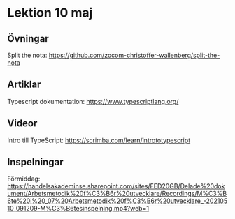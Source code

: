 # Lektion 10 maj

## Övningar

Split the nota: https://github.com/zocom-christoffer-wallenberg/split-the-nota

## Artiklar

Typescript dokumentation: https://www.typescriptlang.org/

## Videor

Intro till TypeScript: https://scrimba.com/learn/intrototypescript

## Inspelningar

Förmiddag: https://handelsakademinse.sharepoint.com/sites/FED20GB/Delade%20dokument/Arbetsmetodik%20f%C3%B6r%20utvecklare/Recordings/M%C3%B6te%20i%20_07%20Arbetsmetodik%20f%C3%B6r%20utvecklare_-20210510_091209-M%C3%B6tesinspelning.mp4?web=1